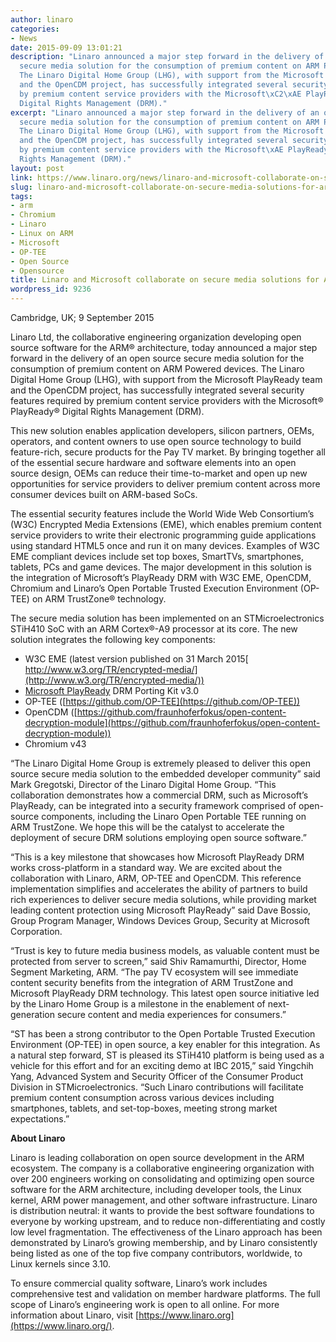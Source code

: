 ```yaml
---
author: linaro
categories:
- News
date: 2015-09-09 13:01:21
description: "Linaro announced a major step forward in the delivery of an open source
  secure media solution for the consumption of premium content on ARM Powered devices.
  The Linaro Digital Home Group (LHG), with support from the Microsoft PlayReady team
  and the OpenCDM project, has successfully integrated several security features required
  by premium content service providers with the Microsoft\xC2\xAE PlayReady\xC2\xAE
  Digital Rights Management (DRM)."
excerpt: "Linaro announced a major step forward in the delivery of an open source
  secure media solution for the consumption of premium content on ARM Powered devices.
  The Linaro Digital Home Group (LHG), with support from the Microsoft PlayReady team
  and the OpenCDM project, has successfully integrated several security features required
  by premium content service providers with the Microsoft\xAE PlayReady\xAE Digital
  Rights Management (DRM)."
layout: post
link: https://www.linaro.org/news/linaro-and-microsoft-collaborate-on-secure-media-solutions-for-arm-based-socs/
slug: linaro-and-microsoft-collaborate-on-secure-media-solutions-for-arm-based-socs
tags:
- arm
- Chromium
- Linaro
- Linux on ARM
- Microsoft
- OP-TEE
- Open Source
- Opensource
title: Linaro and Microsoft collaborate on secure media solutions for ARM-based SoCs
wordpress_id: 9236
---
```


Cambridge, UK; 9 September 2015

Linaro Ltd, the collaborative engineering organization developing open source software for the ARM® architecture, today announced a major step forward in the delivery of an open source secure media solution for the consumption of premium content on ARM Powered devices. The Linaro Digital Home Group (LHG), with support from the Microsoft PlayReady team and the OpenCDM project, has successfully integrated several security features required by premium content service providers with the Microsoft® PlayReady® Digital Rights Management (DRM).

This new solution enables application developers, silicon partners, OEMs, operators, and content owners to use open source technology to build feature-rich, secure products for the Pay TV market. By bringing together all of the essential secure hardware and software elements into an open source design, OEMs can reduce their time-to-market and open up new opportunities for service providers to deliver premium content across more consumer devices built on ARM-based SoCs.

The essential security features include the World Wide Web Consortium’s (W3C) Encrypted Media Extensions (EME), which enables premium content service providers to write their electronic programming guide applications using standard HTML5 once and run it on many devices. Examples of W3C EME compliant devices include set top boxes, SmartTVs, smartphones, tablets, PCs and game devices. The major development in this solution is the integration of Microsoft’s PlayReady DRM with W3C EME, OpenCDM, Chromium and Linaro’s Open Portable Trusted Execution Environment (OP-TEE) on ARM TrustZone® technology.

The secure media solution has been implemented on an STMicroelectronics STiH410 SoC with an ARM Cortex®-A9 processor at its core. The new solution integrates the following key components:

  * W3C EME (latest version published on 31 March 2015[ http://www.w3.org/TR/encrypted-media/](http://www.w3.org/TR/encrypted-media/))
  * [Microsoft PlayReady](http://www.microsoft.com/playready/) DRM Porting Kit v3.0
  * OP-TEE ([https://github.com/OP-TEE](https://github.com/OP-TEE))
  * OpenCDM ([https://github.com/fraunhoferfokus/open-content-decryption-module](https://github.com/fraunhoferfokus/open-content-decryption-module))
  * Chromium v43

“The Linaro Digital Home Group is extremely pleased to deliver this open source secure media solution to the embedded developer community” said Mark Gregotski, Director of the Linaro Digital Home Group. “This collaboration demonstrates how a commercial DRM, such as Microsoft’s PlayReady, can be integrated into a security framework comprised of open-source components, including the Linaro Open Portable TEE running on ARM TrustZone. We hope this will be the catalyst to accelerate the deployment of secure DRM solutions employing open source software.”

“This is a key milestone that showcases how Microsoft PlayReady DRM works cross-platform in a standard way. We are excited about the collaboration with Linaro, ARM, OP-TEE and OpenCDM. This reference implementation simplifies and accelerates the ability of partners to build rich experiences to deliver secure media solutions, while providing market leading content protection using Microsoft PlayReady” said Dave Bossio, Group Program Manager, Windows Devices Group, Security at Microsoft Corporation.

“Trust is key to future media business models, as valuable content must be protected from server to screen,” said Shiv Ramamurthi, Director, Home Segment Marketing, ARM. “The pay TV ecosystem will see immediate content security benefits from the integration of ARM TrustZone and Microsoft PlayReady DRM technology. This latest open source initiative led by the Linaro Home Group is a milestone in the enablement of next-generation secure content and media experiences for consumers.”

“ST has been a strong contributor to the Open Portable Trusted Execution Environment (OP-TEE) in open source, a key enabler for this integration. As a natural step forward, ST is pleased its STiH410 platform is being used as a vehicle for this effort and for an exciting demo at IBC 2015,” said Yingchih Yang, Advanced System and Security Officer of the Consumer Product Division in STMicroelectronics. “Such Linaro contributions will facilitate premium content consumption across various devices including smartphones, tablets, and set-top-boxes, meeting strong market expectations.”

**About Linaro**

Linaro is leading collaboration on open source development in the ARM ecosystem. The company is a collaborative engineering organization with over 200 engineers working on consolidating and optimizing open source software for the ARM architecture, including developer tools, the Linux kernel, ARM power management, and other software infrastructure. Linaro is distribution neutral: it wants to provide the best software foundations to everyone by working upstream, and to reduce non-differentiating and costly low level fragmentation. The effectiveness of the Linaro approach has been demonstrated by Linaro’s growing membership, and by Linaro consistently being listed as one of the top five company contributors, worldwide, to Linux kernels since 3.10.

To ensure commercial quality software, Linaro’s work includes comprehensive test and validation on member hardware platforms. The full scope of Linaro’s engineering work is open to all online. For more information about Linaro, visit [https://www.linaro.org](https://www.linaro.org/).